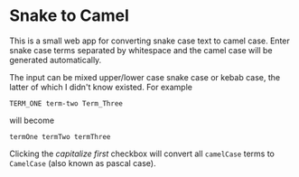 # Snake to Camel

This is a small web app for converting snake case text to camel case. Enter snake case terms separated by whitespace and the camel case will be generated automatically.

The input can be mixed upper/lower case snake case or kebab case, the latter of which I didn't know existed. For example

```
TERM_ONE term-two Term_Three
```

will become

```
termOne termTwo termThree
```

Clicking the _capitalize first_ checkbox will convert all `camelCase` terms to `CamelCase` (also known as pascal case).
